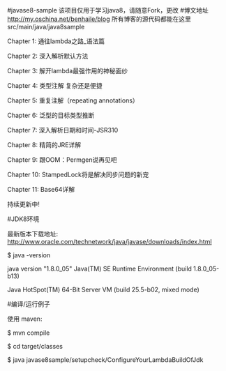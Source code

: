 #javase8-sample
该项目仅用于学习java8，请随意Fork，更改
#博文地址
http://my.oschina.net/benhaile/blog
所有博客的源代码都能在这里 src/main/java/java8sample

Chapter 1: 通往lambda之路_语法篇

Chapter 2: 深入解析默认方法

Chapter 3: 解开lambda最强作用的神秘面纱

Chapter 4: 类型注解 复杂还是便捷

Chapter 5: 重复注解（repeating annotations）

Chapter 6: 泛型的目标类型推断

Chapter 7: 深入解析日期和时间-JSR310

Chapter 8: 精简的JRE详解

Chapter 9: 跟OOM：Permgen说再见吧

Chapter 10: StampedLock将是解决同步问题的新宠

Chapter 11: Base64详解

持续更新中!

#JDK8环境

最新版本下载地址: http://www.oracle.com/technetwork/java/javase/downloads/index.html

$ java -version

java version "1.8.0_05" Java(TM) SE Runtime Environment (build 1.8.0_05-b13) 

Java HotSpot(TM) 64-Bit Server VM (build 25.5-b02, mixed mode)

#编译/运行例子

使用 maven:

$ mvn compile

$ cd target/classes

$ java javase8sample/setupcheck/ConfigureYourLambdaBuildOfJdk
